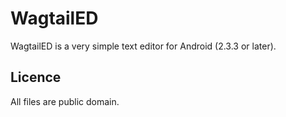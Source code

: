 WagtailED
=========

WagtailED is a very simple text editor for Android (2.3.3 or later).

Licence
-------

All files are public domain.
